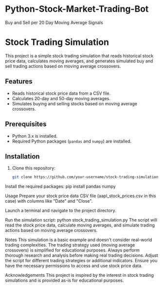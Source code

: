 # Python-Stock-Market-Trading-Bot
Buy and Sell per 20 Day Moving Average Signals
# Stock Trading Simulation

This project is a simple stock trading simulation that reads historical stock price data, calculates moving averages, and generates simulated buy and sell trading actions based on moving average crossovers.

## Features

- Reads historical stock price data from a CSV file.
- Calculates 20-day and 50-day moving averages.
- Simulates buying and selling stocks based on moving average crossovers.

## Prerequisites

- Python 3.x is installed.
- Required Python packages (`pandas` and `numpy`) are installed.

## Installation

1. Clone this repository:

   ```bash
   git clone https://github.com/your-username/stock-trading-simulation.git

Install the required packages:
pip install pandas numpy

Usage
Prepare your stock price data CSV file (aapl_stock_prices.csv in this case) with columns like "Date" and "Close".

Launch a terminal and navigate to the project directory.

Run the simulation script:
python stock_trading_simulation.py
The script will read the stock price data, calculate moving averages, and simulate trading actions based on moving average crossovers.

Notes
This simulation is a basic example and doesn't consider real-world trading complexities.
The trading strategy used (moving average crossovers) is simplified for educational purposes.
Always perform thorough research and analysis before making real trading decisions.
Adjust the script for different trading strategies or additional indicators.
Ensure you have the necessary permissions to access and use stock price data.

Acknowledgements
This project is inspired by the interest in stock trading simulations and is provided as-is for educational purposes.
